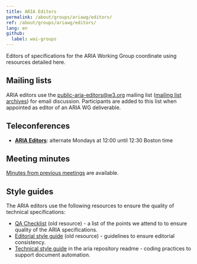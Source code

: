 ```yaml
---
title: ARIA Editors
permalink: /about/groups/ariawg/editors/
ref: /about/groups/ariawg/editors/
lang: en
github:
  label: wai-groups
---
```


Editors of specifications for the ARIA Working Group coordinate using resources detailed here.

## Mailing lists

ARIA editors use the public-aria-editors@w3.org mailing list ([mailing list archives](http://lists.w3.org/Archives/Public/public-aria-editors/)) for email discussion. Participants are added to this list when appointed as editor of an ARIA WG deliverable.

## Teleconferences

- **[ARIA Editors](https://www.w3.org/2017/08/telecon-info_aria-editors)**: alternate Mondays at 12:00 until 12:30 Boston time

## Meeting minutes

[Minutes from previous meetings](https://www.w3.org/WAI/ARIA/editors/minutes) are available.

## Style guides

The ARIA editors use the following resources to ensure the quality of technical specifications:

- [QA Checklist](https://www.w3.org/WAI/PF/editors/qa) (old resource) - a list of the points we attend to to ensure quality of the ARIA specifications.
- [Editorial style guide](https://www.w3.org/WAI/PF/editors/style_editorial) (old resource) - guidelines to ensure editorial consistency.
- [Technical style guide](https://github.com/w3c/aria/#user-content-editorial-documentation) in the aria repository readme - coding practices to support document automation.